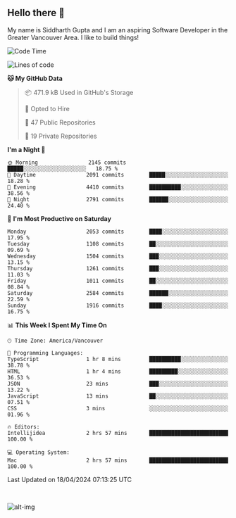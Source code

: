 ## Hello there :wave:

My name is Siddharth Gupta and I am an aspiring Software Developer in the Greater Vancouver Area. I like to build things!

<!-- ![gif](https://github.com/siddg97/siddg97/blob/master/dino.gif) -->

<!--START_SECTION:waka-->
![Code Time](http://img.shields.io/badge/Code%20Time-1%2C920%20hrs%205%20mins-blue)

![Lines of code](https://img.shields.io/badge/From%20Hello%20World%20I%27ve%20Written-18.1%20million%20lines%20of%20code-blue)

**🐱 My GitHub Data** 

> 📦 471.9 kB Used in GitHub's Storage 
 > 
> 💼 Opted to Hire
 > 
> 📜 47 Public Repositories 
 > 
> 🔑 19 Private Repositories 
 > 
**I'm a Night 🦉** 

```text
🌞 Morning                2145 commits        █████░░░░░░░░░░░░░░░░░░░░   18.75 % 
🌆 Daytime                2091 commits        █████░░░░░░░░░░░░░░░░░░░░   18.28 % 
🌃 Evening                4410 commits        ██████████░░░░░░░░░░░░░░░   38.56 % 
🌙 Night                  2791 commits        ██████░░░░░░░░░░░░░░░░░░░   24.40 % 
```
📅 **I'm Most Productive on Saturday** 

```text
Monday                   2053 commits        ████░░░░░░░░░░░░░░░░░░░░░   17.95 % 
Tuesday                  1108 commits        ██░░░░░░░░░░░░░░░░░░░░░░░   09.69 % 
Wednesday                1504 commits        ███░░░░░░░░░░░░░░░░░░░░░░   13.15 % 
Thursday                 1261 commits        ███░░░░░░░░░░░░░░░░░░░░░░   11.03 % 
Friday                   1011 commits        ██░░░░░░░░░░░░░░░░░░░░░░░   08.84 % 
Saturday                 2584 commits        ██████░░░░░░░░░░░░░░░░░░░   22.59 % 
Sunday                   1916 commits        ████░░░░░░░░░░░░░░░░░░░░░   16.75 % 
```


📊 **This Week I Spent My Time On** 

```text
🕑︎ Time Zone: America/Vancouver

💬 Programming Languages: 
TypeScript               1 hr 8 mins         ██████████░░░░░░░░░░░░░░░   38.78 % 
HTML                     1 hr 4 mins         █████████░░░░░░░░░░░░░░░░   36.53 % 
JSON                     23 mins             ███░░░░░░░░░░░░░░░░░░░░░░   13.22 % 
JavaScript               13 mins             ██░░░░░░░░░░░░░░░░░░░░░░░   07.51 % 
CSS                      3 mins              ░░░░░░░░░░░░░░░░░░░░░░░░░   01.96 % 

🔥 Editors: 
Intellijidea             2 hrs 57 mins       █████████████████████████   100.00 % 

💻 Operating System: 
Mac                      2 hrs 57 mins       █████████████████████████   100.00 % 
```


 Last Updated on 18/04/2024 07:13:25 UTC
<!--END_SECTION:waka-->

<br>

![alt-img](https://github-readme-stats.vercel.app/api?username=siddg97&count_private=true&theme=nightowl&show_icons=true)

